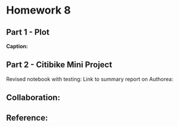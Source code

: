 # Homework 8
## Part 1 - Plot
**Caption:**

## Part 2 - Citibike Mini Project

Revised notebook with testing: 
Link to summary report on Authorea:

## Collaboration:

## Reference:
